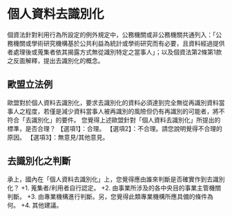 # 個人資料去識別化

個資法針對利用行為所設定的例外規定中，公務機關或非公務機關共通列入：「公務機關或學術研究機構基於公共利益為統計或學術研究而有必要，且資料經過提供者處理後或蒐集者依其揭露方式無從識別特定之當事人」；以及個資法第2條第1款之反面解釋，提出去識別化的概念。

## 歐盟立法例 
歐盟對於個人資料去識別化，要求去識別化的資料必須達到完全無從再識別資料當事人之程度，若僅是減少資料當事人被再識別的風險但仍有再識別的可能者，將不符合「去識別化」的要件。
您覺得上述歐盟針對「個人資料去識別化」所提出的標準，是否合理？
【選項1】：合理。
【選項2】：不合理。請您說明覺得不合理的原因。
【選項3】：無意見/其他意見。

## 去識別化之判斷
承上，國內在「個人資料去識別化」上，您覺得應由誰來判斷是否確實作到去識別化？
+1. 蒐集者/利用者自行認定。
+2. 由事業所涉及的各中央目的事業主管機關判斷。
+3. 由專業機構進行判斷。另，您覺得此類專業機構所應具備的條件為何。
+4. 其他建議。



